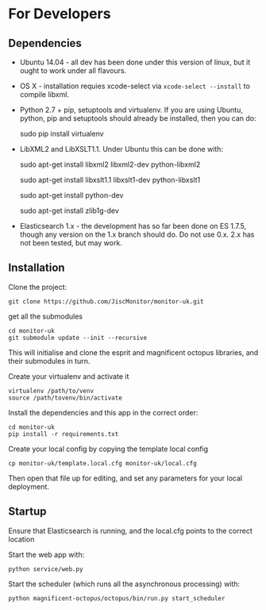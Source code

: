 # For Developers

## Dependencies

* Ubuntu 14.04 - all dev has been done under this version of linux, but it ought to work under all flavours.

* OS X - installation requies xcode-select via ```xcode-select --install``` to compile libxml.

* Python 2.7 + pip, setuptools and virtualenv.  If you are using Ubuntu, python, pip and setuptools should already be installed, then you can do:

    sudo pip install virtualenv

* LibXML2 and LibXSLT1.1.  Under Ubuntu this can be done with:

    sudo apt-get install libxml2 libxml2-dev python-libxml2
    
    sudo apt-get install libxslt1.1 libxslt1-dev python-libxslt1
    
    sudo apt-get install python-dev
    
    sudo apt-get install zlib1g-dev

* Elasticsearch 1.x - the development has so far been done on ES 1.7.5, though any version on the 1.x branch should do.  Do not use 0.x.  2.x has not been tested, but may work.

## Installation

Clone the project:

    git clone https://github.com/JiscMonitor/monitor-uk.git

get all the submodules

    cd monitor-uk
    git submodule update --init --recursive
    
This will initialise and clone the esprit and magnificent octopus libraries, and their submodules in turn.

Create your virtualenv and activate it

    virtualenv /path/to/venv
    source /path/tovenv/bin/activate

Install the dependencies and this app in the correct order:

    cd monitor-uk
    pip install -r requirements.txt
    
Create your local config by copying the template local config

    cp monitor-uk/template.local.cfg monitor-uk/local.cfg

Then open that file up for editing, and set any parameters for your local deployment.

## Startup

Ensure that Elasticsearch is running, and the local.cfg points to the correct location

Start the web app with:

    python service/web.py

Start the scheduler (which runs all the asynchronous processing) with:

    python magnificent-octopus/octopus/bin/run.py start_scheduler
    

